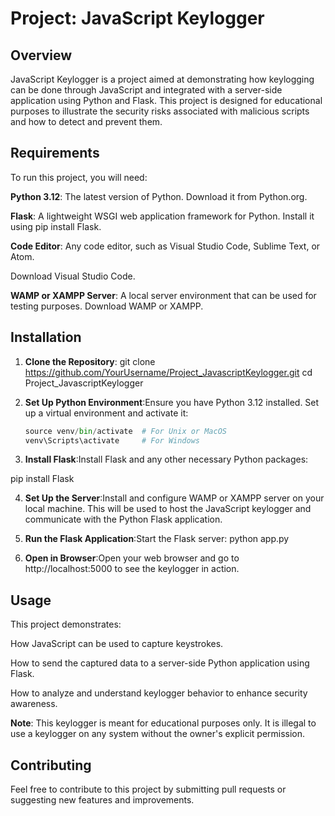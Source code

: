 # Project: JavaScript Keylogger

## Overview

JavaScript Keylogger is a project aimed at demonstrating how keylogging can be done through JavaScript and integrated with a server-side application using Python and Flask. This project is designed for educational purposes to illustrate the security risks associated with malicious scripts and how to detect and prevent them.

## Requirements

To run this project, you will need:

**Python 3.12**: The latest version of Python. Download it from Python.org.

**Flask**: A lightweight WSGI web application framework for Python. Install it using pip install Flask.

**Code Editor**: Any code editor, such as Visual Studio Code, Sublime Text, or Atom.

Download Visual Studio Code.

**WAMP or XAMPP Server**: A local server environment that can be used for testing purposes. Download WAMP or XAMPP.

## Installation

1. **Clone the Repository**:
git clone https://github.com/YourUsername/Project_JavascriptKeylogger.git
cd Project_JavascriptKeylogger

2. **Set Up Python Environment**:Ensure you have Python 3.12 installed. Set up a virtual environment and activate it:

    ```python -m venv venv
    source venv/bin/activate  # For Unix or MacOS
    venv\Scripts\activate     # For Windows
    ```
3. **Install Flask**:Install Flask and any other necessary Python packages:

pip install Flask

4. **Set Up the Server**:Install and configure WAMP or XAMPP server on your local machine. This will be used to host the JavaScript keylogger and communicate with the Python Flask application.

5. **Run the Flask Application**:Start the Flask server:
python app.py

6. **Open in Browser**:Open your web browser and go to http://localhost:5000 to see the keylogger in action.

## Usage

This project demonstrates:

How JavaScript can be used to capture keystrokes.

How to send the captured data to a server-side Python application using Flask.

How to analyze and understand keylogger behavior to enhance security awareness.

**Note**: This keylogger is meant for educational purposes only. It is illegal to use a keylogger on any system without the owner's explicit permission.

## Contributing

Feel free to contribute to this project by submitting pull requests or suggesting new features and improvements.
